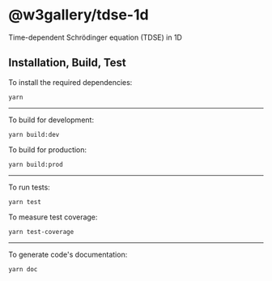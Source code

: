 # @w3gallery/tdse-1d

Time-dependent Schrödinger equation (TDSE) in 1D

<!-- no links provided -->

## Installation, Build, Test

To install the required dependencies:

```shell
yarn
```

---

To build for development:

```shell
yarn build:dev
```

To build for production:

```shell
yarn build:prod
```

---

<!-- no specific test configuration documented -->

To run tests:

```shell
yarn test
```

To measure test coverage:

```shell
yarn test-coverage
```

---

To generate code's documentation:

```shell
yarn doc
```
